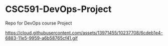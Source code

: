 # CSC591-DevOps-Project
Repo for DevOps course Project


https://cloud.githubusercontent.com/assets/13971455/10237708/6cdeb1e4-6883-11e5-9959-a6b58765cf41.gif
